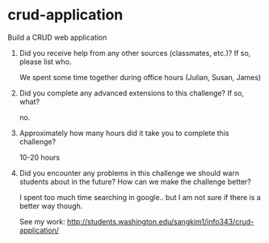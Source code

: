 # crud-application
Build a CRUD web application

1. Did you receive help from any other sources (classmates, etc.)? If so, please list who.
	
	We spent some time together during office hours (Julian, Susan, James)
2. Did you complete any advanced extensions to this challenge? If so, what?
	
	no.
3. Approximately how many hours did it take you to complete this challenge?
	
	10-20 hours
4. Did you encounter any problems in this challenge we should warn students about in the future? How can we make the challenge better?
	
	I spent too much time searching in google.. but I am not sure if there is a better way though. 


	See my work: http://students.washington.edu/sangkim1/info343/crud-application/